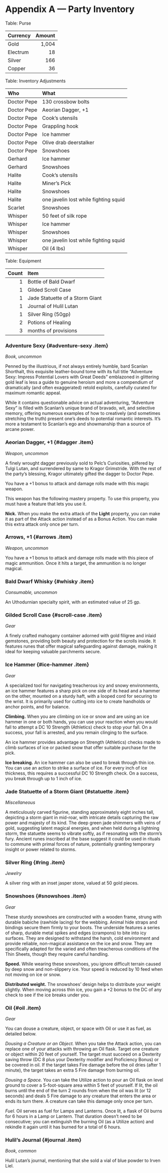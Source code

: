 # Appendix A — Party Inventory

Table: Purse

| Currency | Amount |
| :-       | -:     |
| Gold     | 1,004  |
| Electrum | 18     |
| Silver   | 166    |
| Copper   |  36    |

Table: Inventory Adjustments

| Who         | What                                  |
| :-          | :-                                    |
| Doctor Pepe | 130 crossbow bolts                    |
| Doctor Pepe | Aeorian Dagger, +1                    |
| Doctor Pepe | Cook’s utensils                       |
| Doctor Pepe | Grappling hook                        |
| Doctor Pepe | Ice hammer                            |
| Doctor Pepe | Olive drab deerstalker                |
| Doctor Pepe | Snowshoes                             |
| Gerhard     | Ice hammer                            |
| Gerhard     | Snowshoes                             |
| Halite      | Cook’s utensils                       |
| Halite      | Miner’s Pick                          |
| Halite      | Snowshoes                             |
| Halite      | one javelin lost while fighting squid |
| Scarlet     | Snowshoes                             |
| Whisper     | 50 feet of silk rope                  |
| Whisper     | Ice hammer                            |
| Whisper     | Snowshoes                             |
| Whisper     | one javelin lost while fighting squid |
| Whisper     | Oil (4 lbs)                           |

Table: Equipment

| Count | Item                            |
| -:    | :-                              |
| 1     | Bottle of Bald Dwarf            |
| 1     | Gilded Scroll Case              |
| 1     | Jade Statuette of a Storm Giant |
| 1     | Journal of Hulil Lutan          |
| 1     | Silver Ring (50gp)              |
| 2     | Potions of Healing              |
| 3     | months of provisions            |

### Adventure Sexy {#adventure-sexy .item}
<span class="item-type">_Book, uncommon_</span>

Penned by the illustrious, if not always entirely humble, bard Scanlan Shorthalt, this exquisite leather-bound tome with its full title “Adventure Sexy: Impress Potential Lovers with Great Deeds” emblazoned in glittering gold leaf is less a guide to genuine heroism and more a compendium of dramatically (and often exaggerated) retold exploits, carefully curated for maximum romantic appeal.

While it contains questionable advice on actual adventuring, “Adventure Sexy” is filled with Scanlan’s unique brand of bravado, wit, and selective memory, offering numerous examples of how to creatively (and sometimes stretching the truth) present one’s deeds to potential romantic interests. It’s more a testament to Scanlan’s ego and showmanship than a source of arcane power.

### Aeorian Dagger, +1 {#dagger .item}
<span class="item-type">_Weapon, uncommon_</span>

A finely wrought dagger previously sold to Pelc’s Curiosities, pilfered by Tulgi Lutan, and surrendered by same to Kragor Grimstride. With the rest of the party’s blessing, Kragor ultimately gifted the dagger to Doctor Pepe.

You have a +1 bonus to attack and damage rolls made with this magic weapon.

This weapon has the following mastery property. To use this property, you must have a feature that lets you use it.

**Nick.** When you make the extra attack of the **Light** property, you can make it as part of the Attack action instead of as a Bonus Action. You can make this extra attack only once per turn.

### Arrows, +1 {#arrows .item}
<span class="item-type">_Weapon, uncommon_</span>

You have a +1 bonus to attack and damage rolls made with this piece of magic ammunition. Once it hits a target, the ammunition is no longer magical.

### Bald Dwarf Whisky {#whisky .item}
<span class="item-type">_Consumable, uncommon_</span>

An Uthodurnian specialty spirit, with an estimated value of 25 gp.

### Gilded Scroll Case {#scroll-case .item}
<span class="item-type">_Gear_</span>

A finely crafted mahogany container adorned with gold filigree and inlaid gemstones, providing both beauty and protection for the scrolls inside. It features runes that offer magical safeguarding against damage, making it ideal for keeping valuable parchments secure.

### Ice Hammer {#ice-hammer .item}
<span class="item-type">_Gear_</span>

A specialized tool for navigating treacherous icy and snowy environments, an ice hammer features a sharp pick on one side of its head and a hammer on the other, mounted on a sturdy haft, with a looped cord for securing to the wrist. It is primarily used for cutting into ice to create handholds or anchor points, and for balance.

**Climbing.** When you are climbing on ice or snow and are using an ice hammer in one or both hands, you can use your reaction when you would fall to attempt a DC 10 Strength (Athletics) check to stop your fall. On a success, your fall is arrested, and you remain clinging to the surface.

An ice hammer provides advantage on Strength (Athletics) checks made to climb surfaces of ice or packed snow that offer suitable purchase for the pick.

**Ice breaking.** An ice hammer can also be used to break through thin ice. You can use an action to strike a surface of ice. For every inch of ice thickness, this requires a successful DC 10 Strength check. On a success, you break through up to 1 inch of ice.


### Jade Statuette of a Storm Giant {#statuette .item}
<span class="item-type">_Miscellaneous_</span>

A meticulously carved figurine, standing approximately eight inches tall, depicting a storm giant in mid-roar, with intricate details capturing the raw power and majesty of its kind. The deep green jade shimmers with veins of gold, suggesting latent magical energies, and when held during a lightning storm, the statuette seems to vibrate softly, as if resonating with the storm’s fury. Ancient runes inscribed at the base suggest it could be used in rituals to commune with primal forces of nature, potentially granting temporary insight or power related to storms.

### Silver Ring {#ring .item}
<span class="item-type">_Jewelry_</span>

A silver ring with an inset jasper stone, valued at 50 gold pieces.

### Snowshoes {#snowshoes .item}
<span class="item-type">_Gear_</span>

These sturdy snowshoes are constructed with a wooden frame, strung with durable babiche (rawhide lacing) for the webbing. Animal hide straps and bindings secure them firmly to your boots. The underside features a series of sharp, durable metal spikes and edges (crampons) to bite into icy surfaces. They are designed to withstand the harsh, cold environment and provide reliable, non-magical assistance on the ice and snow. They are specifically adapted for the varied and often treacherous conditions of the Thin Sheets, though they require careful handling.

**Speed.** While wearing these snowshoes, you ignore difficult terrain caused by deep snow and non-slippery ice. Your speed is reduced by 10 feed when not moving on ice or snow.

**Distributed weight.** The snowshoes’ design helps to distribute your weight slightly. When moving across thin ice, you gain a +2 bonus to the DC of any check to see if the ice breaks under you.

### Oil {#oil .item}
<span class="item-type">_Gear_</span>

You can douse a creature, object, or space with Oil or use it as fuel, as detailed below.

*Dousing a Creature or an Object.* When you take the Attack action, you can replace one of your attacks with throwing an Oil flask. Target one creature or object within 20 feet of yourself. The target must succeed on a Dexterity saving throw (DC 8 plus your Dexterity modifier and Proficiency Bonus) or be covered in oil. If the target takes Fire damage before the oil dries (after 1 minute), the target takes an extra 5 Fire damage from burning oil.

*Dousing a Space.* You can take the Utilize action to pour an Oil flask on level ground to cover a 5-foot-square area within 5 feet of yourself. If lit, the oil burns until the end of the turn 2 rounds from when the oil was lit (or 12 seconds) and deals 5 Fire damage to any creature that enters the area or ends its turn there. A creature can take this damage only once per turn.

*Fuel.* Oil serves as fuel for Lamps and Lanterns. Once lit, a flask of Oil burns for 6 hours in a Lamp or Lantern. That duration doesn’t need to be consecutive; you can extinguish the burning Oil (as a Utilize action) and rekindle it again until it has burned for a total of 6 hours.

### Hulil’s Journal {#journal .item}
<span class="item-type">_Book, common_</span>

Hulil Lutan’s journal, mentioning that she sold a vial of blue powder to Irven Liel.
